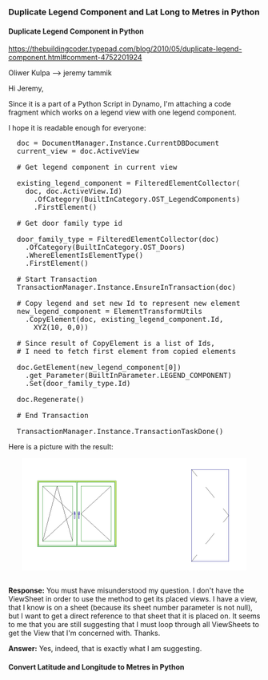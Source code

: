 <head>
<meta http-equiv="Content-Type" content="text/html; charset=utf-8">
<link rel="stylesheet" type="text/css" href="bc.css">
<script src="https://cdn.rawgit.com/google/code-prettify/master/loader/run_prettify.js" type="text/javascript"></script>
<script async src="https://platform.twitter.com/widgets.js" charset="utf-8"></script>
</head>

<!---

- https://thebuildingcoder.typepad.com/blog/2010/05/duplicate-legend-component.html#comment-4752201924

twitter:

 in the #RevitAPI #DynamoBim @AutodeskForge @AutodeskRevit #bim #ForgeDevCon 

&ndash; 
...

linkedin:


#bim #DynamoBim #ForgeDevCon #Revit #API #IFC #SDK #AI #VisualStudio #Autodesk #AEC #adsk

the [Revit API discussion forum](http://forums.autodesk.com/t5/revit-api-forum/bd-p/160) thread

<center>
<img src="img/" alt="" title="" width="100"/>
<p style="font-size: 80%; font-style:italic"></p>
</center>

-->

### Duplicate Legend Component and Lat Long to Metres in Python

#### <a name="2"></a>Duplicate Legend Component in Python


https://thebuildingcoder.typepad.com/blog/2010/05/duplicate-legend-component.html#comment-4752201924

Oliwer Kulpa --> jeremy tammik

Hi Jeremy,

Since it is a part of a Python Script in Dynamo, I'm attaching a code fragment which works on a legend view with one legend component.

I hope it is readable enough for everyone:

<pre class="prettyprint">
  doc = DocumentManager.Instance.CurrentDBDocument
  current_view = doc.ActiveView
  
  # Get legend component in current view
  
  existing_legend_component = FilteredElementCollector(
    doc, doc.ActiveView.Id)
      .OfCategory(BuiltInCategory.OST_LegendComponents)
      .FirstElement()
  
  # Get door family type id
  
  door_family_type = FilteredElementCollector(doc)
    .OfCategory(BuiltInCategory.OST_Doors)
    .WhereElementIsElementType()
    .FirstElement()
  
  # Start Transaction
  TransactionManager.Instance.EnsureInTransaction(doc)
  
  # Copy legend and set new Id to represent new element
  new_legend_component = ElementTransformUtils
    .CopyElement(doc, existing_legend_component.Id,
      XYZ(10, 0,0))
  
  # Since result of CopyElement is a list of Ids,
  # I need to fetch first element from copied elements
  
  doc.GetElement(new_legend_component[0])
    .get_Parameter(BuiltInParameter.LEGEND_COMPONENT)
    .Set(door_family_type.Id)
  
  doc.Regenerate()
  
  # End Transaction
  
  TransactionManager.Instance.TransactionTaskDone()
</pre>

Here is a picture with the result:

<center>
<img src="img/duplicate_legend_component_window.png" alt="Duplicate legend component" title="Duplicate legend component" width="450"/> <!-- 900 -->
</center>









<pre class="code">
</pre>

**Response:** You must have misunderstood my question.  I don't have the ViewSheet in order to use the method to get its placed views.  I have a view, that I know is on a sheet (because its sheet number parameter is not null), but I want to get a direct reference to that sheet that it is placed on.  It seems to me that you are still suggesting that I must loop through all ViewSheets to get the View that I'm concerned with.  Thanks.

**Answer:** Yes, indeed, that is exactly what I am suggesting.




#### <a name="3"></a>Convert Latitude and Longitude to Metres in Python



